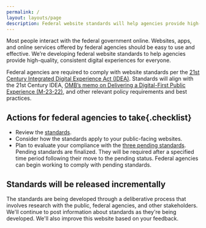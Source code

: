 ```yaml
---
permalink: /
layout: layouts/page
description: Federal website standards will help agencies provide high-quality, consistent experiences for everyone. Comply with standards to improve your federal site.
---
```


Most people interact with the federal government online. Websites, apps, and online services offered by federal agencies should be easy to use and effective. We’re developing federal website standards to help agencies provide high-quality, consistent digital experiences for everyone. 

Federal agencies are required to comply with website standards per the [21st Century Integrated Digital Experience Act (IDEA)](https://www.congress.gov/bill/115th-congress/house-bill/5759/text). Standards will align with the 21st Century IDEA, [OMB’s memo on Delivering a Digital-First Public Experience (M-23-22)](https://www.whitehouse.gov/omb/management/ofcio/delivering-a-digital-first-public-experience/), and other relevant policy requirements and best practices. 

## Actions for federal agencies to take{.checklist}
- Review the [standards](standards).
- Consider how the standards apply to your public-facing websites.
- Plan to evaluate your compliance with the [three pending standards](standards). Pending standards are finalized. They will be required after a specified time period following their move to the pending status. Federal agencies can begin working to comply with pending standards.

## Standards will be released incrementally

The standards are being developed through a deliberative process that involves research with the public, federal agencies, and other stakeholders. We'll continue to post information about standards as they're being developed. We'll also improve this website based on your feedback. 

